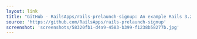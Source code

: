 ```yaml
---
layout: link
title: "GitHub - RailsApps/rails-prelaunch-signup: An example Rails 3.2 app for a web startup prelaunch site."
source: 'https://github.com/RailsApps/rails-prelaunch-signup'
screenshot: 'screenshots/58320fb1-d4a9-4583-b399-f1238b58277b.jpg'
---
```


